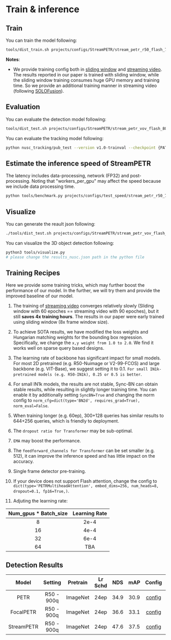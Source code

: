 # Train & inference
## Train
You can train the model following:

```bash
tools/dist_train.sh projects/configs/StreamPETR/stream_petr_r50_flash_704_bs2_seq_24e.py 8 --work-dir work_dirs/stream_petr_r50_flash_704_bs2_seq_24e/
```

**Notes**: 
- We provide training config both in [sliding window](../projects/configs/StreamPETR/stream_petr_r50_flash_704_bs1_8key_2grad_24e.py) and [streaming video](../projects/configs/StreamPETR/stream_petr_r50_flash_704_bs2_seq_24e.py). The results reported in our paper is trained with sliding window, while the sliding window training consumes huge GPU memory and training time. So we provide an additional training manner in streaming video (following [SOLOFusion](https://github.com/Divadi/SOLOFusion)). 

## Evaluation
You can evaluate the detection model following:
```bash
tools/dist_test.sh projects/configs/StreamPETR/stream_petr_vov_flash_800_bs2_seq_24e.py work_dirs/stream_petr_vov_flash_800_bs2_seq_24e/latest.pth 8 --eval bbox
```

You can evaluate the tracking model following:
```bash
python nusc_tracking/pub_test --version v1.0-trainval --checkpoint {PATH_RESULTS.JSON} --data_root {PATH_NUSCENES}
```

## Estimate the inference speed of StreamPETR
The latency includes data-processing, network (FP32) and post-processing. Noting that \"workers_per_gpu\" may affect the speed because we include data processing time.
```bash
python tools/benchmark.py projects/configs/test_speed/stream_petr_r50_704_bs2_seq_428q_nui_speed_test.py
```

## Visualize
You can generate the reault json following:
```bash
./tools/dist_test.sh projects/configs/StreamPETR/stream_petr_vov_flash_800_bs2_seq_24e.py work_dirs/stream_petr_vov_flash_800_bs2_seq_24e/latest.pth 8 --format-only
```
You can visualize the 3D object detection following:
```bash
python3 tools/visualize.py
# please change the results_nusc.json path in the python file
```

## Training Recipes
Here we provide some training tricks, which may further boost the performance of our model. In the further, we will try them and provide the improved baseline of our model.
1. The training of [streaming video](../projects/configs/StreamPETR/stream_petr_r50_flash_704_bs2_seq_24e.py) converges relatively slowly (Sliding window with 60 epoches == streaming video with 90 epoches), but it still **saves 4x training hours**. The results in our paper were early trained using sliding window (8x frame window size).

2. To achieve SOTA results, we have modified the loss weights and Hungarian matching weights for the bounding box regression. Specifically, we change the `x,y weight from 1.0 to 2.0`. We find it works well on sparse query based designs.
3. The learning rate of backbone has significant impact for small models. For most 2D pretrained (e.g. R50-Nuimage or V2-99-FCOS) and large backbone (e.g. VIT-Base), we suggest setting it to 0.1. `For small IN1k-pretrained models (e.g. R50-IN1k), 0.25 or 0.5 is better`.
4. For small IN1k models, the results are not stable, Sync-BN can obtain stable results, while resulting in slightly longer training time. You can enable it by additionally setting `SyncBN=True` and changing the norm config to      `norm_cfg=dict(type='BN2d', requires_grad=True),
norm_eval=False`.
5. When training longer (e.g. 60ep), 300+128 queries has similar results to 644+256 queries, which is friendly to deployment.
6. The `dropout ratio for Transformer` may be sub-optimal.
7. `EMA` may boost the performance.
8. The `feedforward_channels for Transformer` can be set smaller (e.g. 512), it can improve the inference speed and has little impact on the accuracy.
9. Single frame detector pre-training.
10. If your device does not support Flash attention, change the config to `dict(type='PETRMultiheadAttention',
          embed_dims=256,
          num_heads=8,
          dropout=0.1,
          fp16=True,)`.
11. Adjuting the learning rate:

| Num_gpus * Batch_size | Learning Rate|
| :---: | :---: |
|8| 2e-4 |
|16| 4e-4 |
|32| 6e-4 |
|64| TBA |

## Detection Results
| Model | Setting |Pretrain| Lr Schd | NDS| mAP| Config | Download |
| :---: | :---: | :---: | :---: | :---:|:---:| :---: | :---: |
|PETR| R50 - 900q | ImageNet | 24ep | 34.9 | 30.9 |[config](../projects/configs/PETRv1/petrv1_r50_flash_704_24e.py) |[log](https://github.com/exiawsh/storage/releases/download/v1.0/petrv1_r50_flash_704_24e.log)|
|FocalPETR| R50 - 900q | ImageNet | 24ep | 36.6| 33.1 |[config](../projects/configs/PETRv1/focal_petrv1_r50_flash_704_24e.py) |[log](https://github.com/exiawsh/storage/releases/download/v1.0/focal_petrv1_r50_flash_704_24e.log)|
|StreamPETR| R50 - 900q | ImageNet | 24ep | 47.6 | 37.5 |[config](../projects/configs/StreamPETR/stream_petr_r50_flash_704_bs2_seq_24e.py) |[log](https://github.com/exiawsh/storage/releases/download/v1.0/stream_petr_r50_flash_704_bs2_seq_24e.log)|
